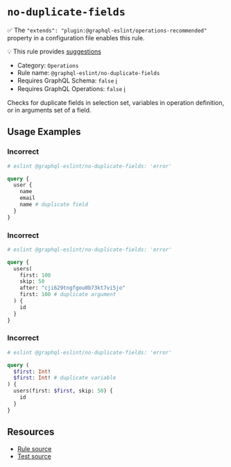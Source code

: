 # `no-duplicate-fields`

✅ The `"extends": "plugin:@graphql-eslint/operations-recommended"` property in a configuration file
enables this rule.

💡 This rule provides
[suggestions](https://eslint.org/docs/developer-guide/working-with-rules#providing-suggestions)

- Category: `Operations`
- Rule name: `@graphql-eslint/no-duplicate-fields`
- Requires GraphQL Schema: `false`
  [ℹ️](/docs/getting-started#extended-linting-rules-with-graphql-schema)
- Requires GraphQL Operations: `false`
  [ℹ️](/docs/getting-started#extended-linting-rules-with-siblings-operations)

Checks for duplicate fields in selection set, variables in operation definition, or in arguments set
of a field.

## Usage Examples

### Incorrect

```graphql
# eslint @graphql-eslint/no-duplicate-fields: 'error'

query {
  user {
    name
    email
    name # duplicate field
  }
}
```

### Incorrect

```graphql
# eslint @graphql-eslint/no-duplicate-fields: 'error'

query {
  users(
    first: 100
    skip: 50
    after: "cji629tngfgou0b73kt7vi5jo"
    first: 100 # duplicate argument
  ) {
    id
  }
}
```

### Incorrect

```graphql
# eslint @graphql-eslint/no-duplicate-fields: 'error'

query (
  $first: Int!
  $first: Int! # duplicate variable
) {
  users(first: $first, skip: 50) {
    id
  }
}
```

## Resources

- [Rule source](https://github.com/B2o5T/graphql-eslint/tree/master/packages/plugin/src/rules/no-duplicate-fields.ts)
- [Test source](https://github.com/B2o5T/graphql-eslint/tree/master/packages/plugin/tests/no-duplicate-fields.spec.ts)
